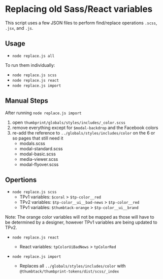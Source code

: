 # Replacing old Sass/React variables

This script uses a few JSON files to perform find/replace operations `.scss`, `.jsx`, and `.js`.

## Usage

- `node replace.js all`

To run them individually:

- `node replace.js scss`
- `node replace.js react`
- `node replace.js import`

## Manual Steps

After running `node replace.js import`

1. open `thumbprint/globals/styles/includes/_color.scss`
2. remove everything except for `$modal-backdrop` and the Facebook colors
3. re-add the reference to `../globals/styles/includes/color` on the 6 or so pages that still need it
    - modals.scss
    - modal-standard.scss
    - modal-basic.scss
    - media-viewer.scss
    - modal-flyover.scss

## Opertions

- `node replace.js scss`
    - TPv1 variables: `$coral` > `$tp-color__red`
    - TPv2 variables: `$tp-color__ui__bad-news` > `$tp-color__red`
    - TPv1 variables: `$thumbtack-orange` > `$tp-color__ui__brand`

Note: The orange color variables will not be mapped as those will have to be determined by a designer, however TPv1 variables are being updated to TPv2.

- `node replace.js react`
    - React variables: `tpColorUiBadNews` > `tpColorRed`

- `node replace.js import`
    - Replaces all `../globals/styles/includes/color` with `@thumbtack/thumbprint-tokens/dist/scss/_index`
